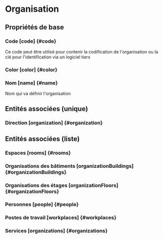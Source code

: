 # Organisation
<!--- THIS FILE IS GENERATED PLEASE DO NOT EDIT IT DIRECTLY --->



## Propriétés de base

### Code [code] {#code}
        
Ce code peut être utilisé pour contenir la codification de l'organisation ou la clé pour l'identification via un logiciel tiers
### Color [color] {#color}
        

### Nom [name] {#name}
        
Nom qui va définir l'organisation

## Entités associées (unique)

### Direction [organization] {#organization}
        


## Entités associées (liste)

### Espaces [rooms] {#rooms}
        

### Organisations des bâtiments [organizationBuildings] {#organizationBuildings}
        

### Organisations des étages [organizationFloors] {#organizationFloors}
        

### Personnes [people] {#people}
        

### Postes de travail [workplaces] {#workplaces}
        

### Services [organizations] {#organizations}
        




